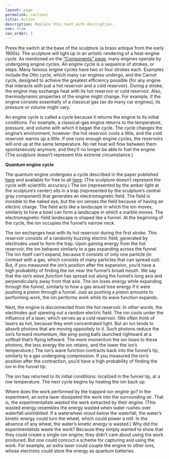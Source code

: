```yaml
---
layout: page
permalink: /action/
title: Action
description: Replace this text with description.
nav: true
nav_order: 3
---
```


Press the switch at the base of the sculpture (a brass antique from the early 1900s). The sculpture will light up in an artistic rendering of a heat-engine cycle. As mentioned on the [“Components” page](/_projects/), many engines operate by undergoing engine cycles. An engine cycle is a sequence of strokes, or steps. Many famous engine cycles have two or four strokes each. Examples include the Otto cycle, which many car engines undergo, and the Carnot cycle, designed to achieve the greatest efficiency possible (for any engine that interacts with just a hot reservoir and a cold reservoir). During a stroke, the engine may exchange heat with its hot reservoir or cold reservoir. Also, thermodynamic properties of the engine might change. For example, if the engine consists essentially of a classical gas (as do many car engines), its pressure or volume might vary.

An engine cycle is called a cycle because it returns the engine to its initial conditions. For example, a classical-gas engine returns to the temperature, pressure, and volume with which it began the cycle. The cycle changes the engine’s environment, however: the hot reservoir cools a little, and the cold reservoir warms up a little. If one runs enough engine cycles, the reservoirs will end up at the same temperature. No net heat will flow between them spontaneously anymore, and they’ll no longer be able to fuel the engine. (The sculpture doesn’t represent this extreme circumstance.)

__Quantum engine cycle__

The quantum engine undergoes a cycle described in the paper published [here](https://www.science.org/doi/10.1126/science.aad6320) and available for free to all [here](https://arxiv.org/abs/1510.03681). (The sculpture doesn’t represent the cycle with scientific accuracy.) The ion (represented by the amber light at the sculpture’s center) sits in a trap (represented by the sculpture’s central gray component) that generates an electromagnetic field. The field is invisible to the naked eye, but the ion senses the field because of having an electric charge. The field acts like a landscape in which the ion moves, similarly to how a bowl can form a landscape in which a marble moves. The electromagnetic-field landscape is shaped like a funnel. At the beginning of the cycle, the ion occupies the funnel’s narrow neck. 

The ion exchanges heat with its hot reservoir during the first stroke. This reservoir consists of a randomly buzzing electric field, generated by electrodes used to form the trap. Upon gaining energy from the hot reservoir, the ion behaves similarly to a gas expanding across the funnel. The ion itself can’t expand, because it consists of only one particle (in contrast with a gas, which consists of many particles that can spread out). But, if you measured the ion’s position after the expansion, you’d have a high probability of finding the ion near the funnel’s broad mouth. We say that the ion’s _wave function_ has spread out along the funnel’s long axis and perpendicularly away from that axis. The ion loses energy while expanding through the funnel, similarly to how a gas would lose energy if it were pushing a piston through a funnel. Just as pushing a piston amounts to performing work, the ion performs work while its wave function expands.

Next, the engine is disconnected from the hot reservoir. In other words, the electrodes quit spewing out a random electric field. The ion cools under the influence of a laser, which serves as a cold reservoir. (We often think of lasers as hot, because they emit concentrated light. But an ion tends to absorb photons that are moving oppositely to it. Such photons reduce the ion’s forward momentum, like ping-pong balls launched rightward at a softball that’s flying leftward. The more momentum the ion loses to these photons, the less energy the ion retains, and the lower the ion’s temperature.) The ion’s wave function contracts back into the funnel’s tip, similarly to a gas undergoing compression. If you measured the ion’s position after the contraction, you’d have a high probability of finding the ion in the funnel tip. 

The ion has returned to its initial conditions: localized in the funnel tip, at a low temperature. The next cycle begins by heating the ion back up.

Where does the work performed by the trapped-ion engine go? In the experiment, an extra laser dissipated the work into the surrounding air. That is, the experimentalists wasted the work extracted by their engine. (This wasted energy resembles the energy wasted when water rushes over waterfall uninhibited. If a waterwheel stood below the waterfall, the water’s kinetic energy could turn the wheel, which could power a mill. In the absence of any wheel, the water’s kinetic energy is wasted.) Why did the experimentalists waste the work? Because they simply wanted to show that they could create a single-ion engine; they didn’t care about using the work produced. But one could concoct a scheme for capturing and using the work. For example, an extra laser could couple the engine to other ions, whose electrons could store the energy as quantum batteries. 